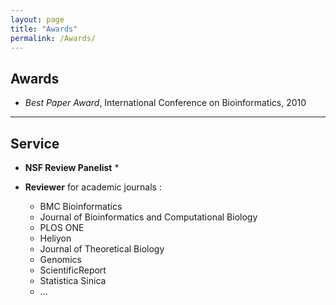 ```yaml
---
layout: page
title: "Awards"
permalink: /Awards/
---
```


##  Awards

-  *Best Paper Award*, International Conference on Bioinformatics, 2010

---

## Service

- **NSF Review Panelist** *

- **Reviewer** for academic journals :
  - BMC Bioinformatics  
  - Journal of Bioinformatics and Computational Biology  
  - PLOS ONE  
  - Heliyon  
  - Journal of Theoretical Biology  
  - Genomics  
  - ScientificReport
  - Statistica Sinica
  - ...


